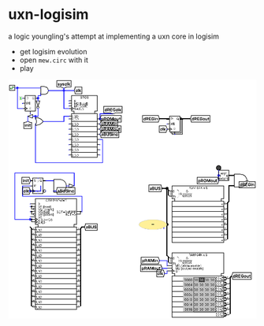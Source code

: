 # uxn-logisim

a logic youngling's attempt at implementing a uxn core in logisim

- get logisim evolution
- open `mew.circ` with it
- play

![logisim screenshot of da circuit](./mew.png)
